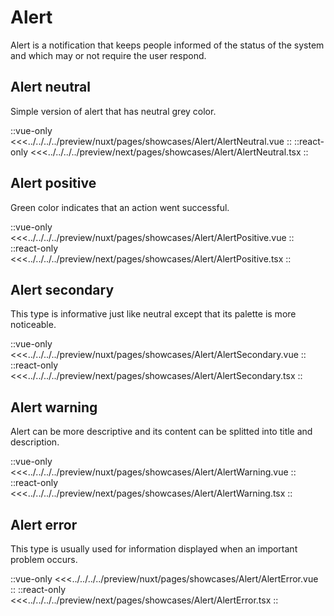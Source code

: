 # Alert

Alert is a notification that keeps people informed of the status of the system and which may or not require the user respond.

## Alert neutral

Simple version of alert that has neutral grey color.

<Showcase showcase-name="Alert/AlertNeutral" >

::vue-only
<<<../../../../preview/nuxt/pages/showcases/Alert/AlertNeutral.vue
::
::react-only
<<<../../../../preview/next/pages/showcases/Alert/AlertNeutral.tsx
::

</Showcase>

## Alert positive

Green color indicates that an action went successful.

<Showcase showcase-name="Alert/AlertPositive" >
::vue-only
<<<../../../../preview/nuxt/pages/showcases/Alert/AlertPositive.vue
::
::react-only
<<<../../../../preview/next/pages/showcases/Alert/AlertPositive.tsx
::
</Showcase>

## Alert secondary

This type is informative just like neutral except that its palette is more noticeable.

<Showcase showcase-name="Alert/AlertSecondary" >
::vue-only
<<<../../../../preview/nuxt/pages/showcases/Alert/AlertSecondary.vue
::
::react-only
<<<../../../../preview/next/pages/showcases/Alert/AlertSecondary.tsx
::
</Showcase>

## Alert warning

Alert can be more descriptive and its content can be splitted into title and description.

<Showcase showcase-name="Alert/AlertWarning" >

::vue-only
<<<../../../../preview/nuxt/pages/showcases/Alert/AlertWarning.vue
::
::react-only
<<<../../../../preview/next/pages/showcases/Alert/AlertWarning.tsx
::

</Showcase>

## Alert error

This type is usually used for information displayed when an important problem occurs.

<Showcase showcase-name="Alert/AlertError" >

::vue-only
<<<../../../../preview/nuxt/pages/showcases/Alert/AlertError.vue
::
::react-only
<<<../../../../preview/next/pages/showcases/Alert/AlertError.tsx
::

</Showcase>
